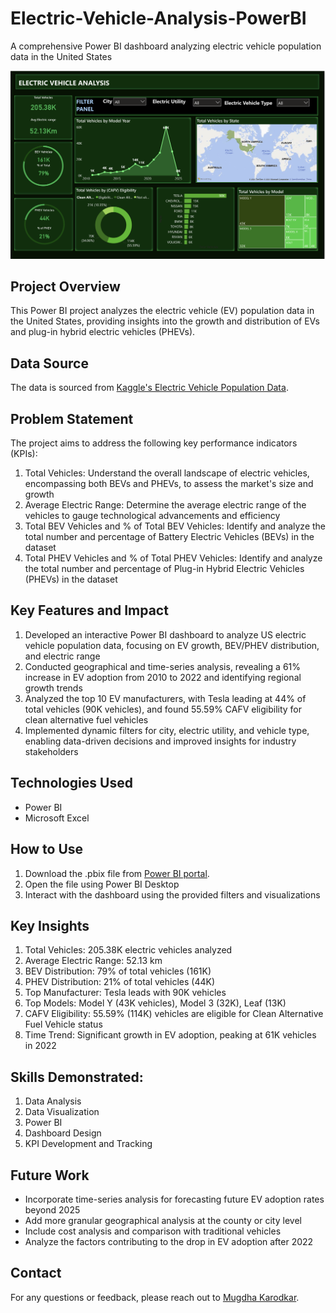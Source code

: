 # Electric-Vehicle-Analysis-PowerBI
A comprehensive Power BI dashboard analyzing electric vehicle population data in the United States

![Electric Vehicle Analysis Dashboard](ev_analysis_dashboard.png)

## Project Overview
This Power BI project analyzes the electric vehicle (EV) population data in the United States, providing insights into the growth and distribution of EVs and plug-in hybrid electric vehicles (PHEVs).

## Data Source
The data is sourced from [Kaggle's Electric Vehicle Population Data](https://www.kaggle.com/datasets/ratikkakkar/electric-vehicle-population-data).

## Problem Statement
The project aims to address the following key performance indicators (KPIs):
1. Total Vehicles: Understand the overall landscape of electric vehicles, encompassing both BEVs and PHEVs, to assess the market's size and growth
2. Average Electric Range: Determine the average electric range of the vehicles to gauge technological advancements and efficiency
3. Total BEV Vehicles and % of Total BEV Vehicles: Identify and analyze the total number and percentage of Battery Electric Vehicles (BEVs) in the dataset
4. Total PHEV Vehicles and % of Total PHEV Vehicles: Identify and analyze the total number and percentage of Plug-in Hybrid Electric Vehicles (PHEVs) in the dataset

## Key Features and Impact
1. Developed an interactive Power BI dashboard to analyze US electric vehicle population data, focusing on EV growth, BEV/PHEV distribution, and electric range
2. Conducted geographical and time-series analysis, revealing a 61% increase in EV adoption from 2010 to 2022 and identifying regional growth trends
3. Analyzed the top 10 EV manufacturers, with Tesla leading at 44% of total vehicles (90K vehicles), and found 55.59% CAFV eligibility for clean alternative fuel vehicles
4. Implemented dynamic filters for city, electric utility, and vehicle type, enabling data-driven decisions and improved insights for industry stakeholders

## Technologies Used
- Power BI
- Microsoft Excel

## How to Use
1. Download the .pbix file from [Power BI portal](https://app.powerbi.com/groups/me/reports/f635fc42-1c32-4bd1-8108-235b2bd8bfdb/0f64cb630066ae6631d2?experience=power-bi).
2. Open the file using Power BI Desktop
3. Interact with the dashboard using the provided filters and visualizations

## Key Insights
1. Total Vehicles: 205.38K electric vehicles analyzed
2. Average Electric Range: 52.13 km
3. BEV Distribution: 79% of total vehicles (161K)
4. PHEV Distribution: 21% of total vehicles (44K)
5. Top Manufacturer: Tesla leads with 90K vehicles
6. Top Models: Model Y (43K vehicles), Model 3 (32K), Leaf (13K)
7. CAFV Eligibility: 55.59% (114K) vehicles are eligible for Clean Alternative Fuel Vehicle status
8. Time Trend: Significant growth in EV adoption, peaking at 61K vehicles in 2022

## Skills Demonstrated:
1. Data Analysis
2. Data Visualization
3. Power BI
4. Dashboard Design
5. KPI Development and Tracking

## Future Work
- Incorporate time-series analysis for forecasting future EV adoption rates beyond 2025
- Add more granular geographical analysis at the county or city level
- Include cost analysis and comparison with traditional vehicles
- Analyze the factors contributing to the drop in EV adoption after 2022

## Contact
For any questions or feedback, please reach out to [Mugdha Karodkar](https://www.linkedin.com/in/mugdha-karodkar).
